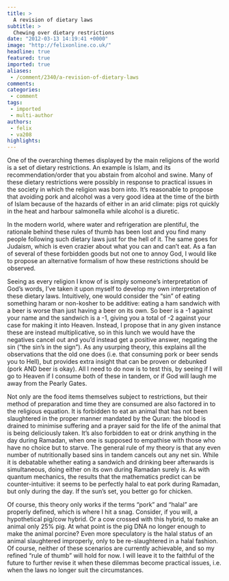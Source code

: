 ```yaml
---
title: >
  A revision of dietary laws
subtitle: >
  Chewing over dietary restrictions
date: "2012-03-13 14:19:41 +0000"
image: "http://felixonline.co.uk/"
headline: true
featured: true
imported: true
aliases:
 - /comment/2340/a-revision-of-dietary-laws
comments:
categories:
 - comment
tags:
 - imported
 - multi-author
authors:
 - felix
 - va208
highlights:
---
```


One of the overarching themes displayed by the main religions of the world is a set of dietary restrictions. An example is Islam, and its recommendation/order that you abstain from alcohol and swine. Many of these dietary restrictions were possibly in response to practical issues in the society in which the religion was born into. It’s reasonable to propose that avoiding pork and alcohol was a very good idea at the time of the birth of Islam because of the hazards of either in an arid climate: pigs rot quickly in the heat and harbour salmonella while alcohol is a diuretic.

In the modern world, where water and refrigeration are plentiful, the rationale behind these rules of thumb has been lost and you find many people following such dietary laws just for the hell of it. The same goes for Judaism, which is even crazier about what you can and can’t eat. As a fan of several of these forbidden goods but not one to annoy God, I would like to propose an alternative formalism of how these restrictions should be observed.

Seeing as every religion I know of is simply someone’s interpretation of God’s words, I’ve taken it upon myself to develop my own interpretation of these dietary laws. Intuitively, one would consider the “sin” of eating something haram or non-kosher to be additive: eating a ham sandwich with a beer is worse than just having a beer on its own. So beer is a -1 against your name and the sandwich is a -1, giving you a total of -2 against your case for making it into Heaven. Instead, I propose that in any given instance these are instead multiplicative, so in this lunch we would have the negatives cancel out and you’d instead get a positive answer, negating the sin (“the sin’s in the sign”). As any usurping theory, this explains all the observations that the old one does (i.e. that consuming pork or beer sends you to Hell), but provides extra insight that can be proven or debunked (pork AND beer is okay). All I need to do now is to test this, by seeing if I will go to Heaven if I consume both of these in tandem, or if God will laugh me away from the Pearly Gates.

Not only are the food items themselves subject to restrictions, but their method of preparation and time they are consumed are also factored in to the religious equation. It is forbidden to eat an animal that has not been slaughtered in the proper manner mandated by the Quran: the blood is drained to minimise suffering and a prayer said for the life of the animal that is being deliciously taken. It’s also forbidden to eat or drink anything in the day during Ramadan, when one is supposed to empathise with those who have no choice but to starve. The general rule of my theory is that any even number of nutritionally based sins in tandem cancels out any net sin. While it is debatable whether eating a sandwich and drinking beer afterwards is simultaneous, doing either on its own during Ramadan surely is. As with quantum mechanics, the results that the mathematics predict can be counter-intuitive: it seems to be perfectly halal to eat pork during Ramadan, but only during the day. If the sun’s set, you better go for chicken.

Of course, this theory only works if the terms “pork” and “halal” are properly defined, which is where I hit a snag. Consider, if you will, a hypothetical pig/cow hybrid. Or a cow crossed with this hybrid, to make an animal only 25% pig. At what point is the pig DNA no longer enough to make the animal porcine? Even more speculatory is the halal status of an animal slaughtered improperly, only to be re-slaughtered in a halal fashion. Of course, neither of these scenarios are currently achievable, and so my refined “rule of thumb” will hold for now. I will leave it to the faithful of the future to further revise it when these dilemmas become practical issues, i.e. when the laws no longer suit the circumstances.
